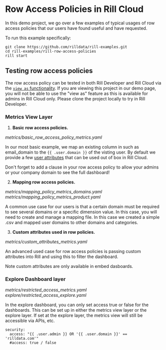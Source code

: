 # Row Access Policies in Rill Cloud

In this demo project, we go over a few examples of typical usages of row access policies that our users have found useful and have requested.

To run this example specifically: 
```
git clone https://github.com/rilldata/rill-examples.git
cd rill-examples/rill-row-access-policies
rill start
```

## Testing row access policies
The row access policy can be tested in both Rill Developer and Rill Cloud via the [`view as` functionality](https://docs.rilldata.com/manage/security#testing-your-policies). If you are viewing this project in our demo page, you will not be able to use the "view as" feature as this is available for admins in Rill Cloud only. Please clone the project locally to try in Rill Developer.

### Metrics View Layer
1. **Basic row access policies.**

_metrics/basic_row_access_policy_metrics.yaml_

In our most basic example, we map an existing column in such as email_domain to the `{{ .user.domain }}` of the visting user. By default we provide a few [user attributes](https://docs.rilldata.com/manage/security#user-attributes) that can be used out of box in Rill Cloud.


Don't forget to add a clause in your row access policy to allow your admins or your company domain to see the full dashboard! 

2. **Mapping row access policies.**

_metrics/mapping_policy_metrics_domains.yaml_
_metrics/mapping_policy_metrics_product.yaml_

A common use case for our users is that a certain domain must be required to see several domains or a specific dimension value. In this case, you will need to create and manage a mapping file. In this case we created a simple .csv and mapped user domains to other domains and categories.


3. **Custom attributes used in row policies.**

_metrics/custom_attributes_metrics.yaml_

An advanced used case for row access policies is passing custom attributes into Rill and using this to filter the dashboard. 

Note custom attributes are only available in embed dasboards. 


### Explore Dashboard layer
_metrics/restricted_access_metrics.yaml_
_explore/restricted_access_explore.yaml_

In the explore dashboard, you can only set access true or false for the dashboards. This can be set up in either the metrics view layer or the explore layer. If set at the explore layer, the metrics view will still be accessible via APIs, etc. 
```
security:
  access: "{{ .user.admin }} OR '{{ .user.domain }}' == 'rilldata.com'"
  #access: true / false
```